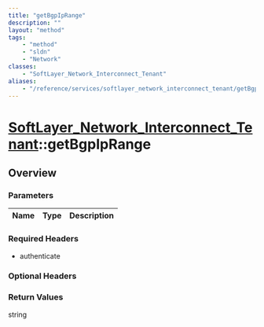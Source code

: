 ```yaml
---
title: "getBgpIpRange"
description: ""
layout: "method"
tags:
    - "method"
    - "sldn"
    - "Network"
classes:
    - "SoftLayer_Network_Interconnect_Tenant"
aliases:
    - "/reference/services/softlayer_network_interconnect_tenant/getBgpIpRange"
---
```

# [SoftLayer_Network_Interconnect_Tenant](/reference/services/SoftLayer_Network_Interconnect_Tenant)::getBgpIpRange




## Overview 


### Parameters 
|Name | Type | Description |
| --- | --- | --- |


### Required Headers
* authenticate

### Optional Headers

### Return Values
string

